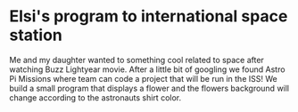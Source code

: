 # Elsi's program to international space station
 Me and my daughter wanted to something cool related to space after watching Buzz Lightyear movie. After a little bit of googling we found Astro Pi Missions where team can code a project that will be run in the ISS! We build a small program that displays a flower and the flowers background will change according to the astronauts shirt color.
